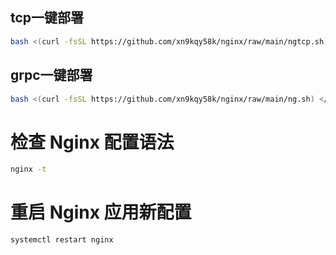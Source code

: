 ## tcp一键部署

```bash
bash <(curl -fsSL https://github.com/xn9kqy58k/nginx/raw/main/ngtcp.sh)

```
## grpc一键部署

```bash
bash <(curl -fsSL https://github.com/xn9kqy58k/nginx/raw/main/ng.sh) </dev/tty


```
# 检查 Nginx 配置语法
```bash
nginx -t
```
# 重启 Nginx 应用新配置
```bash
systemctl restart nginx
```
